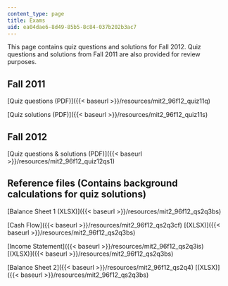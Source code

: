 ```yaml
---
content_type: page
title: Exams
uid: ea04dae6-8d49-85b5-8c84-037b202b3ac7
---
```


This page contains quiz questions and solutions for Fall 2012. Quiz questions and solutions from Fall 2011 are also provided for review purposes.

Fall 2011
---------

[Quiz questions (PDF)]({{< baseurl >}}/resources/mit2_96f12_quiz11q)

[Quiz solutions (PDF)]({{< baseurl >}}/resources/mit2_96f12_quiz11s)

Fall 2012
---------

[Quiz questions & solutions (PDF)]({{< baseurl >}}/resources/mit2_96f12_quiz12qs1)

Reference files (Contains background calculations for quiz solutions)
---------------------------------------------------------------------

[Balance Sheet 1 (XLSX)]({{< baseurl >}}/resources/mit2_96f12_qs2q3bs)

[Cash Flow]({{< baseurl >}}/resources/mit2_96f12_qs2q3cf) [(XLSX)]({{< baseurl >}}/resources/mit2_96f12_qs2q3bs)

[Income Statement]({{< baseurl >}}/resources/mit2_96f12_qs2q3is) [(XLSX)]({{< baseurl >}}/resources/mit2_96f12_qs2q3bs)

[Balance Sheet 2]({{< baseurl >}}/resources/mit2_96f12_qs2q4) [(XLSX)]({{< baseurl >}}/resources/mit2_96f12_qs2q3bs)